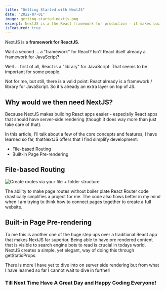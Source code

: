 ```yaml
---
title: "Getting Started with NextJS"
date: "2022-07-01"
image: getting-started-nextjs.png
excerpt: NextJS is a the React framework for production - it makes building fullstack React apps and sites a breeze and ships with built-in SSR.
isFeatured: true
---
```


NextJS is a **framework for ReactJS**.

Wait a second ... a "framework" for React? Isn't React itself already a framework for JavaScript?

Well ... first of all, React is a "library" for JavaScript. That seems to be important for some people.

Not for me, but still, there is a valid point: React already is a framework / library for JavaScript. So it's already an extra layer on top of JS.

## Why would we then need NextJS?

Because NextJS makes building React apps easier - especially React apps that should have server-side rendering (though it does way more than just take care of that).

In this article, I'll talk about a few of the core concepts and features, I have learned so far, thatNextJS offers that I find simplify development:

-   File-based Routing
-   Built-in Page Pre-rendering

## File-based Routing

![Create routes via your file + folder structure](nextjs-file-based-routing.png)

The ability to make page routes without boiler plate React Router code drastically simplifies a project for me. The code also flows better in my mind when I am trying to think how to connect pages together to create a full website.

## Built-in Page Pre-rendering

To me this is another one of the huge step ups over a traditional React app that makes NextJS far superior. Being able to have pre rendered content that is visible to search engine bots to read is crucial in todays world. NextJS creates a simple, yet elegant, way of doing this through getStaticProps.

There is more I have yet to dive into on server side rendering but from what I have learned so far I cannot wait to dive in further!

### Till Next Time Have A Great Day and Happy Coding Everyone!
